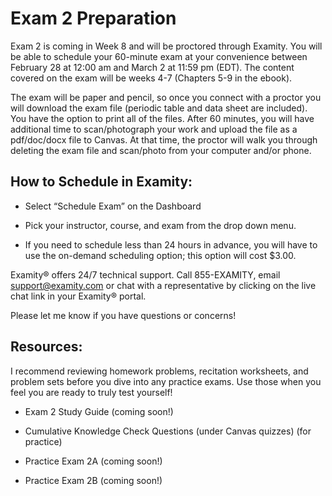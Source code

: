 # Exam 2 Preparation

Exam 2 is coming in Week 8 and will be proctored through Examity.  You will be able to schedule your 60-minute exam at your convenience between February 28 at 12:00 am and March 2 at 11:59 pm (EDT).  The content covered on the exam will be weeks 4-7 (Chapters 5-9 in the ebook).     

The exam will be paper and pencil, so once you connect with a proctor you will download the exam file (periodic table and data sheet are included).  You have the option to print all of the files. After 60 minutes, you will have additional time to scan/photograph your work and upload the file as a pdf/doc/docx file to Canvas.  At that time, the proctor will walk you through deleting the exam file and scan/photo from your computer and/or phone.

## How to Schedule in Examity:

* Select “Schedule Exam” on the Dashboard

* Pick your instructor, course, and exam from the drop down menu.

* If you need to schedule less than 24 hours in advance, you will have to use the on-demand scheduling option; this option will cost $3.00.


Examity® offers 24/7 technical support.   Call 855-EXAMITY, email support@examity.com or chat with a representative by clicking on the live chat link in your Examity® portal.

Please let me know if you have questions or concerns!


## Resources:
I recommend reviewing homework problems, recitation worksheets, and problem sets before you dive into any practice exams.  Use those when you feel you are ready to truly test yourself!

* Exam 2 Study Guide (coming soon!)

* Cumulative Knowledge Check Questions (under Canvas quizzes) (for practice)

* Practice Exam 2A (coming soon!)

* Practice Exam 2B (coming soon!)